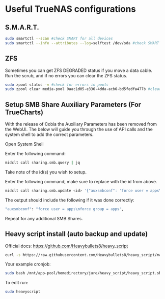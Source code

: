 # Useful TrueNAS configurations

## S.M.A.R.T.
```bash
sudo smartctl --scan #check SMART for all devices
sudo smartctl --info --attributes --log=selftest /dev/sda #check SMART (info, attributes, selftest)
```

## ZFS

Sometimes you can get ZFS DEGRADED status if you move a data cable. Run the scrub, and if no errors you can clear the ZFS status.

```bash
sudo zpool status -v #check for errors in pools
sudo zpool clear media-pool 0aac1d05-e336-4dda-acb6-bd5fedfa477b #clears the pool errors for a specific device
```


## Setup SMB Share Auxiliary Parameters (For TrueCharts)

With the release of Cobia the Auxiliary Parameters has been removed from the WebUI. The below will guide you through the use of API calls and the system shell to add the correct parameters.

Open System Shell

Enter the following command:
```bash
midclt call sharing.smb.query | jq
```

Take note of the id(s) you wish to setup.

Enter the following command, make sure to replace <id> with the id from above.

```bash
midclt call sharing.smb.update <id> '{"auxsmbconf": "force user = apps\nforce group = apps"}'
```


The output should include the following if it was done correctly:

```bash
"auxsmbconf": "force user = apps\nforce group = apps",
```

Repeat for any additional SMB Shares.


## Heavy script install (auto backup and update)

Official docs: https://github.com/Heavybullets8/heavy_script

```bash
curl -s https://raw.githubusercontent.com/Heavybullets8/heavy_script/main/functions/deploy.sh | bash && source "$HOME/.bashrc" 2>/dev/null && source "$HOME/.zshrc" 2>/dev/null
```

Your example cronjob:
```bash
sudo bash /mnt/app-pool/homedirectory/jure/heavy_script/heavy_script.sh update --backup 7 --concurrent 10 --rollback --sync --self-update
```

To edit run:
```bash
sudo heavyscript
```
